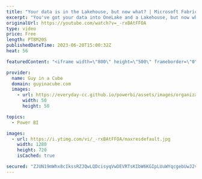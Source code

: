 ```yaml
---
title: "Your data is in the Lakehouse, but now what? | Microsoft Fabric (Public Preview)"
excerpt: "You've got your data into OneLake and a Lakehouse, but now what? What can you do with that data after you've landed it in Microsoft Fabric? Justyna walks us through different areas where you can leverage your data throughout fabric. From data warehouses to even Power BI!  What is Data engineering in"
originalUrl: https://youtube.com/watch?v=_-rxBAtFFOA
type: video
price: Free
length: PT8M20S
publishedDateTime: 2023-06-20T15:00:32Z
heat: 56

featuredContent: "<iframe width=\"800\" height=\"500\" frameborder=\"0\" src=\"https://www.youtube.com/embed/_-rxBAtFFOA\" allow=\"accelerometer; autoplay; encrypted-media; gyroscope; picture-in-picture\" allowfullscreen></iframe>"

provider:
  name: Guy in a Cube
  domain: guyinacube.com
  images:
    - url: https://everyday-cc.github.io/powerbi/assets/images/organizations/guyinacube.com-50x50.jpg
      width: 50
      height: 50

topics:
  - Power BI

images:
  - url: https://i.ytimg.com/vi/_-rxBAtFFOA/maxresdefault.jpg
    width: 1280
    height: 720
    isCached: true

secured: "ZJUN19mWhx8cIkssRZJQwLQDcisyqVwDEVRTsKIbW6KGIpLUuWYqcgebUwJ2vnx5SCE4YmscyU82hL0h0Bd1xCovAbBlPQLd5yZKVqaXDlr1DjlHraMhmIF9TFtp6EORZp2pMrOAgNn2e9DhBWbkc8lGNirzat0kbjjdsi9o5nwW+QITGC9Sr5/GdPd2iwEBvdtzNGWrFKhWTQiL3q9e7gp1vrpZSN3FQ3BOoP5v8QGsuL8a+yJgXhxL41+/a3GZg7fRY+ntL+ttOUaIhzlTEouthRJX8MWEa8Uqn3x4iacIdmZnZLX9uea9KlE2731+uSDtixGbML9BJ559lNGGEAoYPq8cOT3sr2jms2tg4EfeD1cjA7q1bCcsrayzOJeSbQo4W+Vm5LM85r0MPcu2xBfOkPgUPnLMuvd8TdpyhgM=;hM4ZU/eIwPuPrsOrDRXt0A=="
---
```


